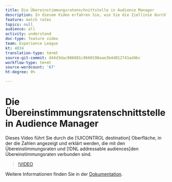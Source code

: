 ```yaml
---
title: Die Übereinstimmungsratenschnittstelle in Audience Manager
description: In diesem Video erfahren Sie, wie Sie die Ziellinie durchlaufen und die mit Übereinstimmungsraten und adressierbaren Audiencen verbundenen Zahlen anzeigen und erklären.
feature: match rates
topics: null
audience: all
activity: understand
doc-type: feature video
team: Experience League
kt: 4034
translation-type: tm+mt
source-git-commit: d44d3dac986881c9660190aae3b4d012741ad4bc
workflow-type: tm+mt
source-wordcount: '67'
ht-degree: 0%

---
```



# Die Übereinstimmungsratenschnittstelle in Audience Manager

Dieses Video führt Sie durch die [!UICONTROL destination] Oberfläche, in der die Zahlen angezeigt und erklärt werden, die mit den Übereinstimmungsraten und [!DNL addressable audiences]den Übereinstimmungsraten verbunden sind.

>[!VIDEO](https://video.tv.adobe.com/v/29831/?quality=12)

Weitere Informationen finden Sie in der [Dokumentation](https://docs.adobe.com/help/en/audience-manager/user-guide/features/addressable-audiences.html).
